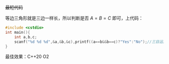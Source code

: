 ~~最短代码~~

等边三角形就是三边一样长，所以判断是否 $A=B=C$ 即可，上代码：

```cpp
#include <cstdio>
int main(){
    int a,b,c;
    scanf("%d %d %d",&a,&b,&c),printf((a==b&&b==c)?"Yes":"No");//三目运算符
}
```

最佳效果：C++20 O2